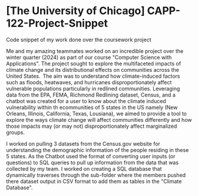# [The University of Chicago] CAPP-122-Project-Snippet
Code snippet of my work done over the coursework project

Me and my amazing teammates worked on an incredible project over the winter quarter (2024) as part of our course "Computer Science with Applications". The project sought to explore the multifaceted impacts of climate change and its distributional effects on communities across the United States.  The aim was to understand how climate-induced factors such as floods, heatwaves, and hurricanes disproportionately affect vulnerable populations particularly in redlined communities. Leveraging data from the EPA, FEMA, Richmond Redlining dataset, Census, and a chatbot was created for a user to know about the climate induced vulnerability within th ecommunities of 5 states in the US namely (New Orleans, Illinois, California, Texas, Lousiana), we aimed to provide a tool to explore the ways climate change will affect communities differently and how those impacts may (or may not) disproportionately affect marginalized groups.

I worked on pulling 3 datasets from the Census.gov website for understanding the demographic information of the people residing in these 5 states. As the Chatbot used the format of converting user inputs (or questions) to SQL queries to pull up information from the data that was collected by my team. I worked on creating a SQL database that dynamically traverses through the sub-folder where the members pushed there dataset output in CSV format to add them as tables in the "Climate Database". 

